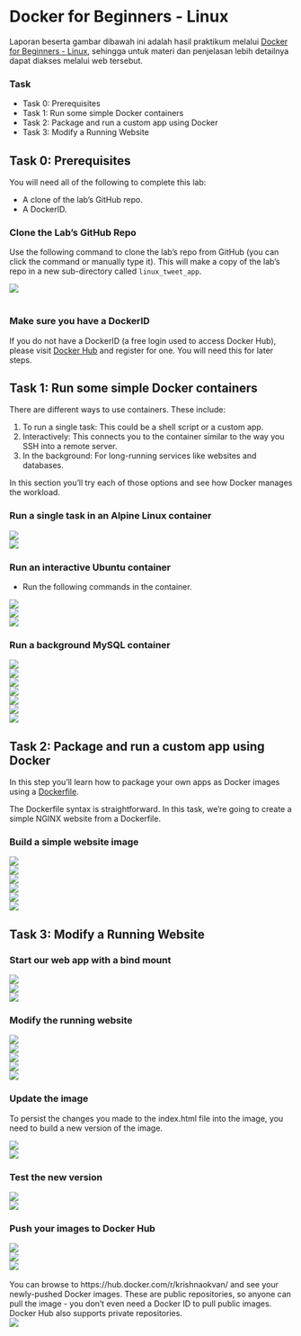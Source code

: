 # Docker for Beginners - Linux

Laporan beserta gambar dibawah ini adalah hasil praktikum melalui [Docker for Beginners - Linux](https://training.play-with-docker.com/beginner-linux/), sehingga untuk materi dan penjelasan lebih detailnya dapat diakses melalui web tersebut.

### Task

- Task 0: Prerequisites 
- Task 1: Run some simple Docker containers 
- Task 2: Package and run a custom app using Docker 
- Task 3: Modify a Running Website

## Task 0: Prerequisites

You will need all of the following to complete this lab: 
- A clone of the lab’s GitHub repo. 
- A DockerID.

### Clone the Lab’s GitHub Repo

Use the following command to clone the lab’s repo from GitHub (you can click the command or manually type it). This will make a copy of the lab’s repo in a new sub-directory called ```linux_tweet_app```.
<div><img src="gambar/1.jpg"></div><br>

### Make sure you have a DockerID

If you do not have a DockerID (a free login used to access Docker Hub), please visit [Docker Hub](https://hub.docker.com/) and register for one. You will need this for later steps.

## Task 1: Run some simple Docker containers 

There are different ways to use containers. These include: 
1. To run a single task: This could be a shell script or a custom app. 
2. Interactively: This connects you to the container similar to the way you SSH into a remote server. 
3. In the background: For long-running services like websites and databases. 

In this section you’ll try each of those options and see how Docker manages the workload.

### Run a single task in an Alpine Linux container

<div><img src="gambar/2.jpg"></div>
<div><img src="gambar/3.jpg"></div>

### Run an interactive Ubuntu container
- Run the following commands in the container.
<div><img src="gambar/4.jpg"></div>
<div><img src="gambar/5.jpg"></div>
<div><img src="gambar/6.jpg"></div>

### Run a background MySQL container

<div><img src="gambar/r1.jpg"></div>
<div><img src="gambar/r2.jpg"></div>
<div><img src="gambar/r3.jpg"></div>
<div><img src="gambar/r4.jpg"></div>
<div><img src="gambar/r5.jpg"></div>
<div><img src="gambar/r6.jpg"></div>
<div><img src="gambar/r7.jpg"></div>

## Task 2: Package and run a custom app using Docker 

In this step you’ll learn how to package your own apps as Docker images using a [Dockerfile](https://docs.docker.com/engine/reference/builder/). 

The Dockerfile syntax is straightforward. In this task, we’re going to create a simple NGINX website from a Dockerfile.

### Build a simple website image

<div><img src="gambar/t1.jpg"></div>
<div><img src="gambar/t2"></div>
<div><img src="gambar/t3.jpg"></div>
<div><img src="gambar/t4.jpg"></div>
<div><img src="gambar/t4a.jpg"></div>
<div><img src="gambar/t8.jpg"></div>

## Task 3: Modify a Running Website

### Start our web app with a bind mount

<div><img src="gambar/index1.jpg"></div>
<div><img src="gambar/t5.jpg"></div>
<div><img src="gambar/t6.jpg"></div>

### Modify the running website

<div><img src="gambar/index1.jpg"></div>
<div><img src="gambar/s1.jpg"></div>
<div><img src="gambar/s2.jpg"></div>
<div><img src="gambar/s3.jpg"></div>
<div><img src="gambar/s4.jpg"></div>

### Update the image
To persist the changes you made to the index.html file into the image, you need to build a new version of the image.
<div><img src="gambar/newversion1.jpg"></div>
<div><img src="gambar/newversion2.jpg"></div>

### Test the new version

<div><img src="gambar/t5.jpg"></div>
<div><img src="gambar/t6.jpg"></div>

### Push your images to Docker Hub

<div><img src="gambar/dockerlogin.jpg"></div>
<div><img src="gambar/dockerlogin1.jpg"></div>
<div><img src="gambar/dockerlogin2.jpg"></div>

<br>
You can browse to https://hub.docker.com/r/krishnaokvan/ and see your newly-pushed Docker images. These are public repositories, so anyone can pull the image - you don’t even need a Docker ID to pull public images. Docker Hub also supports private repositories.
<div><img src="gambar/hasil.jpg"></div>

